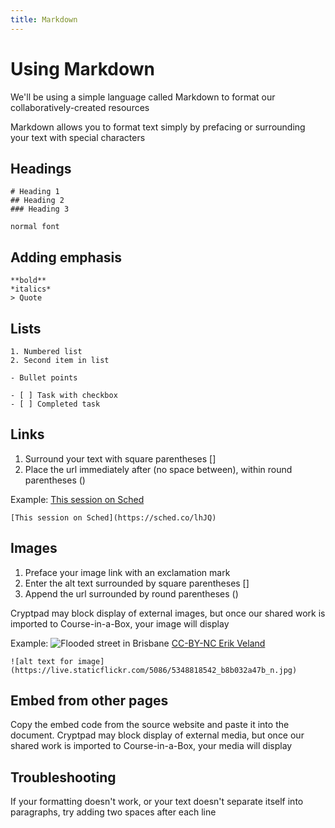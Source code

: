 ```yaml
---
title: Markdown
---
```


# Using Markdown

We'll be using a simple language called Markdown to format our collaboratively-created resources

Markdown allows you to format text simply by prefacing or surrounding your text with special characters


## Headings

```
# Heading 1
## Heading 2
### Heading 3

normal font
```

## Adding emphasis

```
**bold**
*italics*
> Quote
```

## Lists

```
1. Numbered list
2. Second item in list

- Bullet points

- [ ] Task with checkbox
- [ ] Completed task
```

## Links

1. Surround your text with square parentheses []
2. Place the url immediately after (no space between), within round parentheses () 

Example: [This session on Sched](https://sched.co/lhJQ)

```
[This session on Sched](https://sched.co/lhJQ)
```

## Images

1. Preface your image link with an exclamation mark
2. Enter the alt text surrounded by square parentheses []
3. Append the url surrounded by round parentheses ()

Cryptpad may block display of external images, but once our shared work is imported to Course-in-a-Box, your image will display

Example: ![Flooded street in Brisbane](https://live.staticflickr.com/5086/5348818542_b8b032a47b_n.jpg)
[CC-BY-NC Erik Veland](https://www.flickr.com/photos/erikveland/5348818542)

```
![alt text for image](https://live.staticflickr.com/5086/5348818542_b8b032a47b_n.jpg)
```


## Embed from other pages

Copy the embed code from the source website and paste it into the document.  Cryptpad may block display of external media, but once our shared work is imported to Course-in-a-Box, your media will display


## Troubleshooting

If your formatting doesn't work, or your text doesn't separate itself into paragraphs, try adding two spaces after each line 